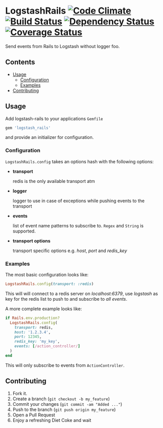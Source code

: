 # LogstashRails [![Code Climate](https://codeclimate.com/github/cmertz/logstash_rails.png)](https://codeclimate.com/github/cmertz/logstash_rails) [![Build Status](https://secure.travis-ci.org/cmertz/logstash_rails.png)](http://travis-ci.org/cmertz/logstash_rails) [![Dependency Status](https://gemnasium.com/cmertz/logstash_rails.png)](https://gemnasium.com/cmertz/logstash_rails) [![Coverage Status](https://coveralls.io/repos/cmertz/logstash_rails/badge.png)](https://coveralls.io/r/cmertz/logstash_rails)

Send events from Rails to Logstash without logger foo.

## Contents

* [Usage](#usage)
    * [Configuration](#configurtion)
    * [Examples](#examples)
* [Contributing](#contributing)


## Usage

Add logstash-rails to your applications `Gemfile`

```ruby
gem 'logstash_rails'
```

and provide an initializer for configuration.


### Configuration

`LogstashRails.config` takes an options hash with the following options:

* __transport__
  
  redis is the only available transport atm

* __logger__
  
  logger to use in case of exceptions while pushing events to the transport

* __events__

  list of event name patterns to subscribe to. `Regex` and `String` is
  supported.
  
* __transport options__

  transport specific options e.g. _host_, _port_ and *redis_key*


### Examples

The most basic configuration looks like:

```ruby
LogstashRails.config(transport: :redis)
```

This will will connect to a redis server on _localhost:6379_, use _logstash_ as
key for the redis list to push to and subscribe to _all events_.

A more complete example looks like:

```ruby
if Rails.env.production?
  LogstashRails.config(
    transport: redis,
    host: '1.2.3.4', 
    port: 12345,
    redis_key: 'my_key',
    events: [/action_controller/]
  )
end
```

This will only subscribe to events from `ActionController`.


## Contributing

1. Fork it.
2. Create a branch (`git checkout -b my_feature`)
3. Commit your changes (`git commit -am "Added ..."`)
4. Push to the branch (`git push origin my_feature`)
5. Open a Pull Request
6. Enjoy a refreshing Diet Coke and wait
